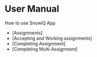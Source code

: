 # User Manual
How to use SnowiQ App

- [Assignments]
- [Accepting and Working assignments]
- [Completing Assignment]
- [Completing Multi-Assignment]

      

